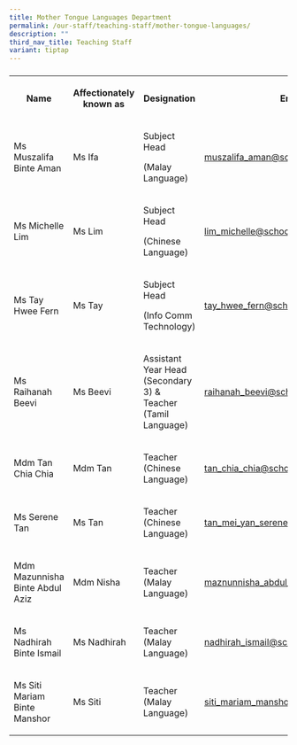 ```yaml
---
title: Mother Tongue Languages Department
permalink: /our-staff/teaching-staff/mother-tongue-languages/
description: ""
third_nav_title: Teaching Staff
variant: tiptap
---
```

<h3></h3>
<table style="minWidth: 100px">
<colgroup>
<col>
<col>
<col>
<col>
</colgroup>
<tbody>
<tr>
<th rowspan="1" colspan="1">
<p>Name</p>
</th>
<th rowspan="1" colspan="1">
<p>Affectionately
<br>known as</p>
</th>
<th rowspan="1" colspan="1">
<p>Designation</p>
</th>
<th rowspan="1" colspan="1">
<p>Email</p>
</th>
</tr>
<tr>
<td rowspan="1" colspan="1">
<p>Ms Muszalifa Binte Aman</p>
</td>
<td rowspan="1" colspan="1">
<p>Ms Ifa</p>
</td>
<td rowspan="1" colspan="1">
<p>Subject Head</p>
<p>(Malay Language)</p>
</td>
<td rowspan="1" colspan="1">
<p><a href="mailto:muszalifa_aman@schools.gov.sg" rel="noopener noreferrer nofollow" target="_blank">muszalifa_aman@schools.gov.sg</a>
</p>
</td>
</tr>
<tr>
<td rowspan="1" colspan="1">
<p>Ms Michelle Lim</p>
</td>
<td rowspan="1" colspan="1">
<p>Ms Lim</p>
</td>
<td rowspan="1" colspan="1">
<p>Subject Head</p>
<p>(Chinese Language)</p>
</td>
<td rowspan="1" colspan="1">
<p><a href="mailto:lim_michelle@schools.gov.sg" rel="noopener noreferrer nofollow" target="_blank">lim_michelle@schools.gov.sg</a>
</p>
</td>
</tr>
<tr>
<td rowspan="1" colspan="1">
<p>Ms Tay Hwee Fern</p>
</td>
<td rowspan="1" colspan="1">
<p>Ms Tay</p>
</td>
<td rowspan="1" colspan="1">
<p>Subject Head</p>
<p>(Info Comm Technology)</p>
</td>
<td rowspan="1" colspan="1">
<p><a href="mailto:tay_hwee_fern@schools.gov.sg" rel="noopener noreferrer nofollow" target="_blank">tay_hwee_fern@schools.gov.sg</a>
</p>
</td>
</tr>
<tr>
<td rowspan="1" colspan="1">
<p>Ms Raihanah Beevi</p>
</td>
<td rowspan="1" colspan="1">
<p>Ms Beevi</p>
</td>
<td rowspan="1" colspan="1">
<p>Assistant Year Head
<br>(Secondary 3) &amp;
<br>Teacher (Tamil Language)</p>
</td>
<td rowspan="1" colspan="1">
<p><a href="mailto:raihanah_beevi@schools.gov.sg" rel="noopener noreferrer nofollow" target="_blank">raihanah_beevi@schools.gov.sg</a>
</p>
</td>
</tr>
<tr>
<td rowspan="1" colspan="1">
<p>Mdm Tan Chia Chia</p>
</td>
<td rowspan="1" colspan="1">
<p>Mdm Tan</p>
</td>
<td rowspan="1" colspan="1">
<p>Teacher (Chinese Language)</p>
</td>
<td rowspan="1" colspan="1">
<p><a href="mailto:tan_chia_chia@schools.gov.sg" rel="noopener noreferrer nofollow" target="_blank">tan_chia_chia@schools.gov.sg</a>
</p>
</td>
</tr>
<tr>
<td rowspan="1" colspan="1">
<p>Ms Serene Tan</p>
</td>
<td rowspan="1" colspan="1">
<p>Ms Tan</p>
</td>
<td rowspan="1" colspan="1">
<p>Teacher (Chinese Language)</p>
</td>
<td rowspan="1" colspan="1">
<p><a href="mailto:ho_yuen_ming_vicky@schools.gov.sg" rel="noopener noreferrer nofollow" target="_blank">tan_mei_yan_serene@schools.gov.sg</a>
</p>
</td>
</tr>
<tr>
<td rowspan="1" colspan="1">
<p>Mdm Mazunnisha Binte Abdul Aziz</p>
</td>
<td rowspan="1" colspan="1">
<p>Mdm Nisha</p>
</td>
<td rowspan="1" colspan="1">
<p>Teacher (Malay Language)</p>
</td>
<td rowspan="1" colspan="1">
<p><a href="mailto:maznunnisha_abdul_aziz@schools.gov.sg" rel="noopener noreferrer nofollow" target="_blank">maznunnisha_abdul_aziz@schools.gov.sg</a>
</p>
</td>
</tr>
<tr>
<td rowspan="1" colspan="1">
<p>Ms Nadhirah Binte Ismail</p>
</td>
<td rowspan="1" colspan="1">
<p>Ms Nadhirah</p>
</td>
<td rowspan="1" colspan="1">
<p>Teacher (Malay Language)</p>
</td>
<td rowspan="1" colspan="1">
<p><a href="mailto:nadhirah_ismail@schools.gov.sg" rel="noopener noreferrer nofollow" target="_blank">nadhirah_ismail@schools.gov.sg</a>
</p>
</td>
</tr>
<tr>
<td rowspan="1" colspan="1">
<p>Ms Siti Mariam Binte Manshor</p>
</td>
<td rowspan="1" colspan="1">
<p>Ms Siti</p>
</td>
<td rowspan="1" colspan="1">
<p>Teacher (Malay Language)</p>
</td>
<td rowspan="1" colspan="1">
<p><a href="mailto:siti_mariam_manshor@schools.gov.sg" rel="noopener noreferrer nofollow" target="_blank">siti_mariam_manshor@schools.gov.sg</a>
</p>
</td>
</tr>
</tbody>
</table>
<h4></h4>
<p></p>